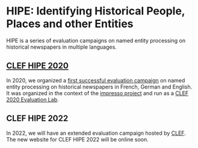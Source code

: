 #  HIPE: Identifying Historical People, Places and other Entities
HIPE is a series of evaluation campaigns on named entity processing on historical newspapers in multiple languages.

## [CLEF HIPE 2020](https://impresso.github.io/CLEF-HIPE-2020/)
In 2020, we organized a [first successful evaluation campaign](https://impresso.github.io/CLEF-HIPE-2020/) on named entity processing on historical newspapers in French, German and English. 
It was organized in the context of the [impresso project](https://impresso-project.ch) and run as a [CLEF 2020 Evaluation Lab](https://clef2020.clef-initiative.eu/).

## CLEF HIPE 2022
In 2022, we will have an extended evaluation campaign hosted by [CLEF](https://clef2022.clef-initiative.eu/). The new website for CLEF HIPE 2022  will be online soon.


